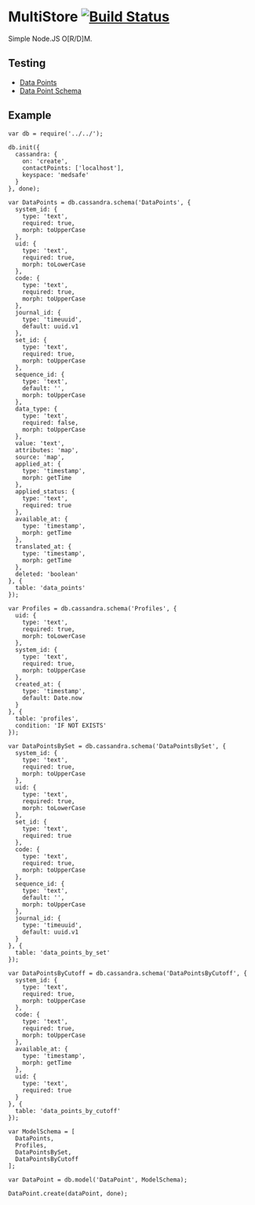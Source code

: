 MultiStore [![Build Status](https://travis-ci.org/majimboo/node-multistore.svg?branch=master)](https://travis-ci.org/majimboo/node-multistore)
==========

Simple Node.JS O[R/D]M.

Testing
-------

- [Data Points](https://github.com/majimboo/node-multistore/blob/master/test/medsafe/datapoint.js)
- [Data Point Schema](https://github.com/majimboo/node-multistore/blob/master/test/medsafe/helper.js)

Example
-------

    var db = require('../../');

    db.init({
      cassandra: {
        on: 'create',
        contactPoints: ['localhost'],
        keyspace: 'medsafe'
      }
    }, done);

    var DataPoints = db.cassandra.schema('DataPoints', {
      system_id: {
        type: 'text',
        required: true,
        morph: toUpperCase
      },
      uid: {
        type: 'text',
        required: true,
        morph: toLowerCase
      },
      code: {
        type: 'text',
        required: true,
        morph: toUpperCase
      },
      journal_id: {
        type: 'timeuuid',
        default: uuid.v1
      },
      set_id: {
        type: 'text',
        required: true,
        morph: toUpperCase
      },
      sequence_id: {
        type: 'text',
        default: '',
        morph: toUpperCase
      },
      data_type: {
        type: 'text',
        required: false,
        morph: toUpperCase
      },
      value: 'text',
      attributes: 'map',
      source: 'map',
      applied_at: {
        type: 'timestamp',
        morph: getTime
      },
      applied_status: {
        type: 'text',
        required: true
      },
      available_at: {
        type: 'timestamp',
        morph: getTime
      },
      translated_at: {
        type: 'timestamp',
        morph: getTime
      },
      deleted: 'boolean'
    }, {
      table: 'data_points'
    });

    var Profiles = db.cassandra.schema('Profiles', {
      uid: {
        type: 'text',
        required: true,
        morph: toLowerCase
      },
      system_id: {
        type: 'text',
        required: true,
        morph: toUpperCase
      },
      created_at: {
        type: 'timestamp',
        default: Date.now
      }
    }, {
      table: 'profiles',
      condition: 'IF NOT EXISTS'
    });

    var DataPointsBySet = db.cassandra.schema('DataPointsBySet', {
      system_id: {
        type: 'text',
        required: true,
        morph: toUpperCase
      },
      uid: {
        type: 'text',
        required: true,
        morph: toLowerCase
      },
      set_id: {
        type: 'text',
        required: true
      },
      code: {
        type: 'text',
        required: true,
        morph: toUpperCase
      },
      sequence_id: {
        type: 'text',
        default: '',
        morph: toUpperCase
      },
      journal_id: {
        type: 'timeuuid',
        default: uuid.v1
      }
    }, {
      table: 'data_points_by_set'
    });

    var DataPointsByCutoff = db.cassandra.schema('DataPointsByCutoff', {
      system_id: {
        type: 'text',
        required: true,
        morph: toUpperCase
      },
      code: {
        type: 'text',
        required: true,
        morph: toUpperCase
      },
      available_at: {
        type: 'timestamp',
        morph: getTime
      },
      uid: {
        type: 'text',
        required: true
      }
    }, {
      table: 'data_points_by_cutoff'
    });

    var ModelSchema = [
      DataPoints,
      Profiles,
      DataPointsBySet,
      DataPointsByCutoff
    ];

    var DataPoint = db.model('DataPoint', ModelSchema);

    DataPoint.create(dataPoint, done);
